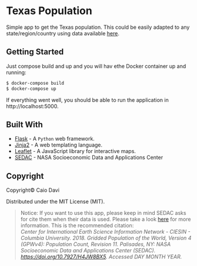 # Texas Population

Simple app to get the Texas population. This could be easily adapted to any state/region/country using data available [here](https://sedac.ciesin.columbia.edu/). 

## Getting Started 

Just compose build and up and you will hav ethe Docker container up and running:

```bash
$ docker-compose build
$ docker-compose up
```
If everything went well, you should be able to run the application in http://localhost:5000.

## Built With

- [Flask](http://flask.pocoo.org/) - A `Python` web framework.
- [Jinja2](http://jinja.pocoo.org/docs/2.10/) - A web templating language.
- [Leaflet](https://leafletjs.com/) - A JavaScript library for interactive maps.
- [SEDAC](https://sedac.ciesin.columbia.edu/) - NASA Socioeconomic Data and Applications Center

## Copyright
Copyright&copy; Caio Davi

Distributed under the MIT License (MIT).

> Notice: If you want to use this app, please keep in mind SEDAC asks for cite them when their data is used. Please take a look [here](https://sedac.ciesin.columbia.edu/citations) for more information. 
This is the recommended citation:
> <br>_Center for International Earth Science Information Network - CIESIN - Columbia University. 2018. Gridded Population of the World, Version 4 (GPWv4): Population Count, Revision 11. Palisades, NY: NASA Socioeconomic Data and Applications Center (SEDAC). https://doi.org/10.7927/H4JW8BX5. Accessed DAY MONTH YEAR._
